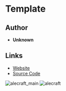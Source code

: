 <detail>

# Template 
  
>
  
## Author 
- **Unknown** 

## Links
- [Website]()  
- [Source Code]()  

![alecraft_main]()
![alecraft]()
</detail>
<p>

<detail>